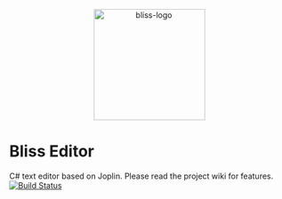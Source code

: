 <div style="text-align: center;"><img src="https://i.imgur.com/ha33ur3.png" alt="bliss-logo" width="200"/></div>

# Bliss Editor
C# text editor based on Joplin. Please read the project wiki for features.
[![Build Status](https://app.travis-ci.com/max-gonzales/BlissEditor.svg?branch=main)](https://app.travis-ci.com/max-gonzales/BlissEditor)
